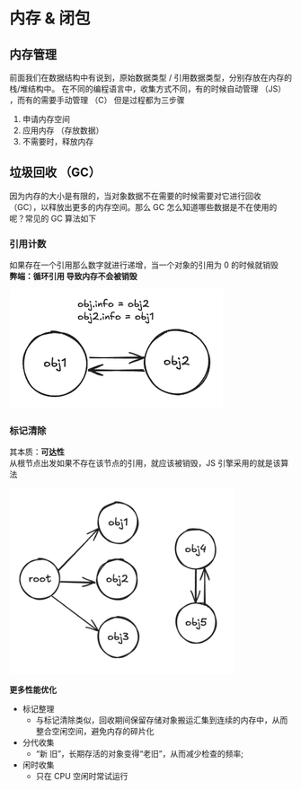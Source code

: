# 内存 & 闭包

## 内存管理

前面我们在数据结构中有说到，原始数据类型 / 引用数据类型，分别存放在内存的栈/堆结构中。
在不同的编程语言中，收集方式不同，有的时候自动管理 （JS） ，而有的需要手动管理 （C）
但是过程都为三步骤

1. 申请内存空间
2. 应用内存 （存放数据）
3. 不需要时，释放内存

## 垃圾回收 （GC）

因为内存的大小是有限的，当对象数据不在需要的时候需要对它进行回收 （GC），以释放出更多的内存空间。那么 GC 怎么知道哪些数据是不在使用的呢？常见的 GC 算法如下

### 引用计数

如果存在一个引用那么数字就进行递增，当一个对象的引用为 0 的时候就销毁  
**弊端：循环引用 导致内存不会被销毁**

<!-- ![alt text](../../images/counting.png#pic_center=300x300) -->
<img src="../../images/counting.png" style="width: 380px; height: auto; margin: auto" />

### 标记清除

其本质：**可达性**  
从根节点出发如果不存在该节点的引用，就应该被销毁，JS 引擎采用的就是该算法

<img src="../../images/mark.png" style="width: 400px; height: auto; margin: auto" />

**更多性能优化**

- 标记整理
  - 与标记清除类似，回收期间保留存储对象搬运汇集到连续的内存中，从而整合空闲空间，避免内存的碎片化
- 分代收集
  - “新 旧”，长期存活的对象变得“老旧”，从而减少检查的频率;
- 闲时收集
  - 只在 CPU 空闲时常试运行
